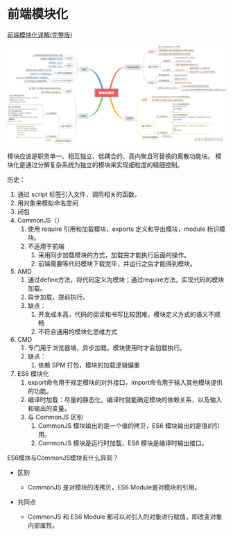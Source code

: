 # 前端模块化

[前端模块化详解(完整版)](https://juejin.cn/post/6844903744518389768#heading-47)

![img](./assets/16791343610006.jpg)

模块应该是职责单一、相互独立、低耦合的、高内聚且可替换的离散功能块。
模块化是通过分解复杂系统为独立的模块来实现细粒度的精细控制。

历史：

1. 通过 script 标签引入文件，调用相关的函数。
2. 用对象来模拟命名空间
3. 闭包
4. CommonJS（）
    1. 使用 require 引用和加载模块，exports 定义和导出模块，module 标识模块。
    2. 不适用于前端
        1. 采用同步加载模块的方式，加载完才能执行后面的操作。
        2. 前端需要等代码模块下载完毕，并运行之后才能得到模块。
5. AMD
   1. 通过define方法，将代码定义为模块；通过require方法，实现代码的模块加载。
   2. 异步加载，提前执行。
   3. 缺点：
      1. 开发成本高，代码的阅读和书写比较困难，模块定义方式的语义不顺畅
      2. 不符合通用的模块化思维方式
6. CMD
   1. 专门用于浏览器端，异步加载，模块使用时才会加载执行。
   2. 缺点：
      1. 依赖 SPM 打包，模块的加载逻辑偏重
7. ES6 模块化
   1. export命令用于规定模块的对外接口，import命令用于输入其他模块提供的功能。
   2. 编译时加载：尽量的静态化，编译时就能确定模块的依赖关系，以及输入和输出的变量。
   3. 与 CommonJS 区别
      1. CommonJS 模块输出的是一个值的拷贝，ES6 模块输出的是值的引用。
      2. CommonJS 模块是运行时加载，ES6 模块是编译时输出接口。

ES6模块与CommonJS模块有什么异同？

- 区别
    - CommonJS 是对模块的浅拷⻉，ES6 Module是对模块的引⽤。

- 共同点
    - CommonJS 和 ES6 Module 都可以对引⼊的对象进⾏赋值，即改变对象内部属性。